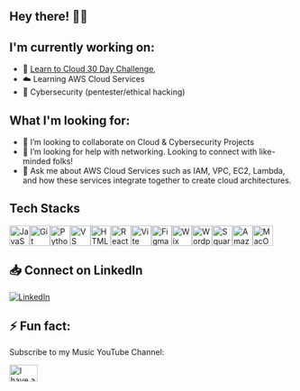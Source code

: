 <!-- ![Alt text](https://github.com/hshittu17/hshittu17/blob/main/cloud%20computing%20img%202%20credit%20emeritus.png)
-->
## Hey there! 👋🏾


<!--
**hshittu17/hshittu17** is a ✨ _special_ ✨ repository because its `README.md` (this file) appears on your GitHub profile.


Here are some ideas to get you started:
-->

## I'm currently working on:
- 📗 [Learn to Cloud 30 Day Challenge]([url](https://learntocloud.guide/)), 
- ☁️ Learning AWS Cloud Services
- 🔐 Cybersecurity (pentester/ethical hacking)

## What I'm looking for:
- 👯 I’m looking to collaborate on Cloud & Cybersecurity Projects
- 🤔 I’m looking for help with networking. Looking to connect with like-minded folks!
- 💬 Ask me about AWS Cloud Services such as IAM, VPC, EC2, Lambda, and how these services integrate together to create cloud architectures. 

## Tech Stacks
<p align="left">
<a href="https://developer.mozilla.org/en-US/docs/Web/JavaScript" target="_blank" rel="noreferrer"><img src="https://raw.githubusercontent.com/danielcranney/readme-generator/main/public/icons/skills/javascript-colored.svg" width="36" height="36" alt="JavaScript" /></a><a href="https://git-scm.com/" target="_blank" rel="noreferrer"><img src="https://raw.githubusercontent.com/danielcranney/readme-generator/main/public/icons/skills/git-colored.svg" width="36" height="36" alt="Git" /></a><a href="https://www.python.org/" target="_blank" rel="noreferrer"><img src="https://raw.githubusercontent.com/danielcranney/readme-generator/main/public/icons/skills/python-colored.svg" width="36" height="36" alt="Python" /></a><a href="https://code.visualstudio.com/" target="_blank" rel="noreferrer"><img src="https://raw.githubusercontent.com/danielcranney/readme-generator/main/public/icons/skills/visualstudiocode.svg" width="36" height="36" alt="VS Code" /></a><a href="https://developer.mozilla.org/en-US/docs/Glossary/HTML5" target="_blank" rel="noreferrer"><img src="https://raw.githubusercontent.com/danielcranney/readme-generator/main/public/icons/skills/html5-colored.svg" width="36" height="36" alt="HTML5" /></a><a href="https://reactjs.org/" target="_blank" rel="noreferrer"><img src="https://raw.githubusercontent.com/danielcranney/readme-generator/main/public/icons/skills/react-colored.svg" width="36" height="36" alt="React" /></a><a href="https://vitejs.dev/" target="_blank" rel="noreferrer"><img src="https://raw.githubusercontent.com/danielcranney/readme-generator/main/public/icons/skills/vite-colored.svg" width="36" height="36" alt="Vite" /></a><a href="https://www.figma.com/" target="_blank" rel="noreferrer"><img src="https://raw.githubusercontent.com/danielcranney/readme-generator/main/public/icons/skills/figma-colored.svg" width="36" height="36" alt="Figma" /></a><a href="https://wix.com" target="_blank" rel="noreferrer"><img src="https://raw.githubusercontent.com/danielcranney/readme-generator/main/public/icons/skills/wix-colored.svg" width="36" height="36" alt="Wix" /></a><a href="https://wordpress.com" target="_blank" rel="noreferrer"><img src="https://raw.githubusercontent.com/danielcranney/readme-generator/main/public/icons/skills/wordpress-colored.svg" width="36" height="36" alt="Wordpress" /></a><a href="https://squarespace.com" target="_blank" rel="noreferrer"><img src="https://raw.githubusercontent.com/danielcranney/readme-generator/main/public/icons/skills/squarespace-colored.svg" width="36" height="36" alt="Squarespace" /></a><a href="https://aws.amazon.com" target="_blank" rel="noreferrer"><img src="https://raw.githubusercontent.com/danielcranney/readme-generator/main/public/icons/skills/aws-colored.svg" width="36" height="36" alt="Amazon Web Services" /></a><a href="https://apple.com" target="_blank" rel="noreferrer"><img src="https://raw.githubusercontent.com/danielcranney/readme-generator/main/public/icons/skills/macos-colored.svg" width="36" height="36" alt="MacOS" /></a>
</p>

## 📥 Connect on LinkedIn
<div display="flex">
  <a href="https://www.linkedin.com/in/hamza-shittu/">
    <img src="https://img.shields.io/badge/linkedin-%230077B5.svg?style=for-the-badge&logo=linkedin&logoColor=white" alt="LinkedIn"/>
  </a>
</div>

## ⚡ Fun fact:
Subscribe to my Music YouTube Channel:
<div display="flex">
<a href="https://www.youtube.com/@hamzz6824/videos" target="blank"><img align="center" src="https://1291668043.rsc.cdn77.org/getthumbnail.aspx?q=60&crop=1&h=450&w=800&id_file=213976093" alt="I have a music YouTube Channel" height="30" width="50" /></a>
</div>
